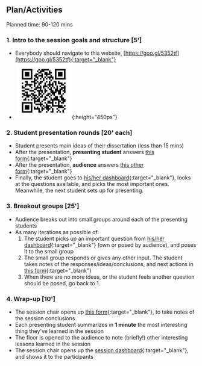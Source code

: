 ## Plan/Activities

Planned time: 90-120 mins


### 1. Intro to the session goals and structure **[5']**
* Everybody should navigate to this website, [https://goo.gl/5352tf](https://goo.gl/5352tf){:target="_blank"}
* ![... or scan this!](assets/qr.png){:height="450px"}

### 2. Student presentation rounds **[20' each]**
* Student presents main ideas of their dissertation (less than 15 mins)
* After the presentation, **presenting student** answers [this form](https://docs.google.com/forms/d/e/1FAIpQLScF7L6UAloAZq8RuowmxDc8ZKPw8MdKAnTUrXhYNJnwQ8MhLA/viewform){:target="_blank"}
* After the presentation, **audience** answers [this other form](https://docs.google.com/forms/d/e/1FAIpQLSdB-CaII5luEVMCWvp9A572xy4-603r5EMyW3l8_zPE7wtMBw/viewform){:target="_blank"}
* Finally, the student goes to [his/her dashboard](){:target="_blank"}, looks at the questions available, and picks the most important ones. Meanwhile, the next student sets up for presenting.

### 3. Breakout groups **[25']**
* Audience breaks out into small groups around each of the presenting students
* As many iterations as possible of:
    1. The student picks up an important question from [his/her dashboard](){:target="_blank"} (own or posed by audience), and poses it to the small group
    2. The small group responds or gives any other input. The student takes notes of the responses/ideas/conclusions, and next actions in [this form](https://docs.google.com/forms/d/e/1FAIpQLSfOiyrAIcaqDm1N94DPmqZLvMIfTSshyje0i05TFO1aAdX1Yw/viewform){:target="_blank"}
    3. When there are no more ideas, or the student feels another question should be posed, go back to 1.

### 4. Wrap-up **[10']**
* The session chair opens up [this form](https://docs.google.com/forms/d/e/1FAIpQLScn6q28mRCEvfI22xU_dxudZwwsjmsNb03IC1sXNE-RZxj8Sg/viewform){:target="_blank"}, to take notes of the session conclusions
* Each presenting student summarizes in **1 minute** the most interesting thing they've learned in the session
* The floor is opened to the audience to note (briefly!) other interesting lessons learned in the session
* The session chair opens up the [session dashboard](){:target="_blank"}, and shows it to the participants
